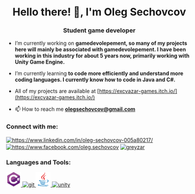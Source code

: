 <h1 align="center">Hello there! 👋, I'm Oleg Sechovcov</h1>
<h3 align="center">Student game developer</h3>

- I’m currently working on **gamedevolepement, so many of my projects here will mainly be associated with gamedevolepement. I have been working in this industry for about 5 years now, primarily working with Unity Game Engine.**

- I’m currently learning **to code more efficiently and understand more coding languages. I currently know how to code in Java and C#.**

- All of my projects are available at [https://excvazar-games.itch.io/](https://excvazar-games.itch.io/)

- 📫 How to reach me **olegsechovcov@gmail.com**

<h3 align="left">Connect with me:</h3>
<p align="left">
<a href="https://linkedin.com/in/https://www.linkedin.com/in/oleg-sechovcov-005a80217/" target="blank"><img align="center" src="https://raw.githubusercontent.com/rahuldkjain/github-profile-readme-generator/master/src/images/icons/Social/linked-in-alt.svg" alt="https://www.linkedin.com/in/oleg-sechovcov-005a80217/" height="30" width="40" /></a>
<a href="https://fb.com/https://www.facebook.com/oleg.sechovcov" target="blank"><img align="center" src="https://raw.githubusercontent.com/rahuldkjain/github-profile-readme-generator/master/src/images/icons/Social/facebook.svg" alt="https://www.facebook.com/oleg.sechovcov" height="30" width="40" /></a>
<a href="https://discord.gg/greyzar" target="blank"><img align="center" src="https://raw.githubusercontent.com/rahuldkjain/github-profile-readme-generator/master/src/images/icons/Social/discord.svg" alt="greyzar" height="30" width="40" /></a>
</p>

<h3 align="left">Languages and Tools:</h3>
<p align="left"> <a href="https://www.w3schools.com/cs/" target="_blank" rel="noreferrer"> <img src="https://raw.githubusercontent.com/devicons/devicon/master/icons/csharp/csharp-original.svg" alt="csharp" width="40" height="40"/> </a> <a href="https://git-scm.com/" target="_blank" rel="noreferrer"> <img src="https://www.vectorlogo.zone/logos/git-scm/git-scm-icon.svg" alt="git" width="40" height="40"/> </a> <a href="https://www.java.com" target="_blank" rel="noreferrer"> <img src="https://raw.githubusercontent.com/devicons/devicon/master/icons/java/java-original.svg" alt="java" width="40" height="40"/> </a> <a href="https://unity.com/" target="_blank" rel="noreferrer"> <img src="https://www.vectorlogo.zone/logos/unity3d/unity3d-icon.svg" alt="unity" width="40" height="40"/> </a> </p>
